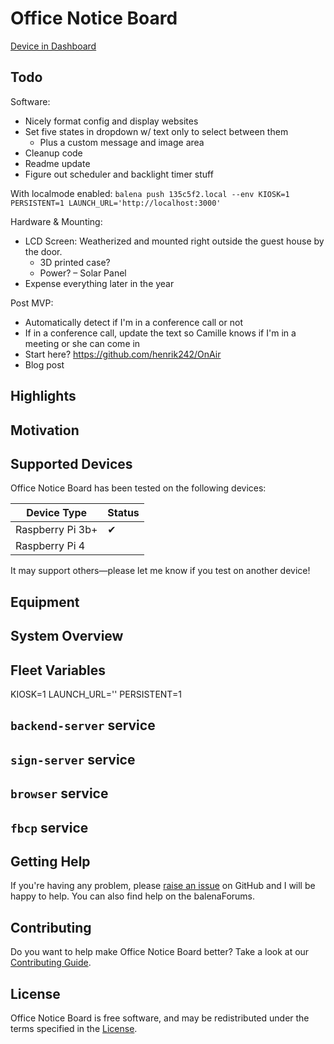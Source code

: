 # Office Notice Board

[Device in Dashboard](https://dashboard.balena-cloud.com/devices/135c5f281819ff31d8c1d3484460159a)

## Todo

Software:

- Nicely format config and display websites
- Set five states in dropdown w/ text only to select between them
  - Plus a custom message and image area
- Cleanup code
- Readme update
- Figure out scheduler and backlight timer stuff

With localmode enabled: `balena push 135c5f2.local --env KIOSK=1 PERSISTENT=1 LAUNCH_URL='http://localhost:3000'`

Hardware & Mounting:

- LCD Screen: Weatherized and mounted right outside the guest house by the door.
  - 3D printed case?
  - Power? – Solar Panel
- Expense everything later in the year

Post MVP:

- Automatically detect if I'm in a conference call or not
- If in a conference call, update the text so Camille knows if I'm in a meeting or she can come in
- Start here? <https://github.com/henrik242/OnAir>
- Blog post

## Highlights

## Motivation

## Supported Devices

Office Notice Board has been tested on the following devices:

| Device Type      | Status |
| ---------------- | ------ |
| Raspberry Pi 3b+ | ✔      |
| Raspberry Pi 4   |        |

It may support others—please let me know if you test on another device!

## Equipment

## System Overview

## Fleet Variables

KIOSK=1
LAUNCH_URL=''
PERSISTENT=1

## `backend-server` service

## `sign-server` service

## `browser` service

## `fbcp` service

## Getting Help

If you're having any problem, please [raise an issue](https://github.com/rhampt/office-notice-board/issues/new) on GitHub and I will be happy to help. You can also find help on the balenaForums.

## Contributing

Do you want to help make Office Notice Board better? Take a look at our [Contributing Guide](CONTRIBUTING).

## License

Office Notice Board is free software, and may be redistributed under the terms specified in the [License](LICENSE).
